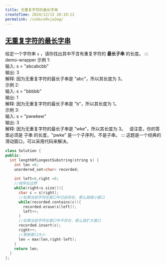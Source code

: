 ```yaml
---
title: 无重复字符的最长字串
createTime: 2024/12/13 20:19:12
permalink: /code/w9vja2wg/
---
```

## [无重复字符的最长字串](https://leetcode.cn/problems/longest-substring-without-repeating-characters/)
给定一个字符串 `s` ，请你找出其中不含有重复字符的 **最长子串** 的长度。
::: demo-wrapper
示例 1:\
输入: s = "abcabcbb"\
输出: 3\
解释: 因为无重复字符的最长子串是 "abc"，所以其长度为 3。\
示例 2:\
输入: s = "bbbbb"\
输出: 1\
解释: 因为无重复字符的最长子串是 "b"，所以其长度为 1。\
示例 3:\
输入: s = "pwwkew"\
输出: 3\
解释: 因为无重复字符的最长子串是 "wke"，所以其长度为 3。
     请注意，你的答案必须是 子串 的长度，"pwke" 是一个子序列，不是子串。
:::
这题是一个经典的滑动窗口，可以采用代码来解决。
```c++
class Solution {
public:
  int lengthOfLongestSubstring(string s) {
    int len =0;
    unordered_set<char> recorded;
       
    int left=0,right =0;
    //枚举右边界
    while(right<s.size()){
      char c = s[right];
      //如果当前字符在窗口中已经存在，那么就缩小窗口
      while(recorded.contains(c)){
        recorded.erase(s[left]);
        left++;
      }
      //如果当前字符在窗口中不存在，那么就扩大窗口
      recorded.insert(c);
      right++;
      //更新窗口大小
      len = max(len,right-left);
    }
    return len;
  }
};
```

